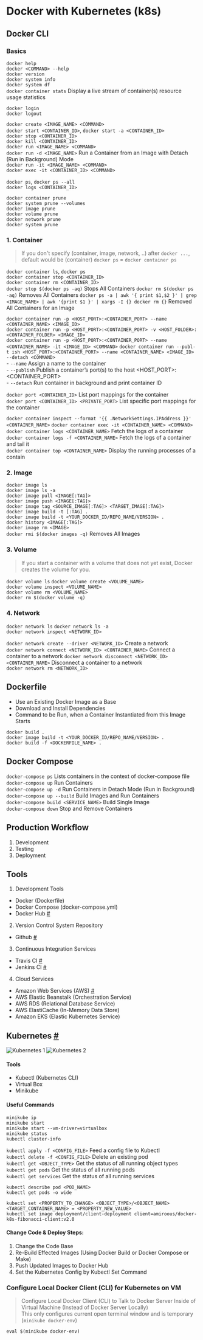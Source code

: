 # Docker with Kubernetes (k8s)


## Docker CLI

### Basics
`docker help`   
`docker <COMMAND> --help`   
`docker version`    
`docker system info`    
`docker system df`  
`docker container stats` Display a live stream of container(s) resource usage statistics    

`docker login`  
`docker logout` 

`docker create <IMAGE_NAME> <COMMAND>`  
`docker start <CONTAINER_ID>`, `docker start -a <CONTAINER_ID>`  
`docker stop <CONTAINER_ID>`    
`docker kill <CONTAINER_ID>`    
`docker run <IMAGE_NAME> <COMMAND>`     
`docker run -d <IMAGE_NAME>` Run a Container from an Image with Detach (Run in Background) Mode     
`docker run -it <IMAGE_NAME> <COMMAND>`     
`docker exec -it <CONTAINER_ID> <COMMAND>`      

`docker ps`, `docker ps --all`  
`docker logs <CONTAINER_ID>`    

`docker container prune`    
`docker system prune --volumes`     
`docker image prune`    
`docker volume prune`   
`docker network prune`  
`docker system prune`   


### 1. Container
> If you don't specify (container, image, network, ..) after `docker ...`, default would be (container) 
`docker ps` = `docker container ps`   

`docker container ls`, `docker ps`  
`docker container stop <CONTAINER_ID>`  
`docker container rm <CONTAINER_ID>`    
`docker stop $(docker ps -aq)` Stops All Containers 
`docker rm $(docker ps -aq)` Removes All Containers 
`docker ps -a | awk '{ print $1,$2 }' | grep <IMAGE_NAME> | awk '{print $1 }' | xargs -I {} docker rm {}` Removed All Containers for an Image    

`docker container run -p <HOST_PORT>:<CONTAINER_PORT> --name <CONTAINER_NAME> <IMAGE_ID>`   
`docker container run -p <HOST_PORT>:<CONTAINER_PORT> -v <HOST_FOLDER>:<CONTAINER_FOLDER> <IMAGE_ID>`   
`docker container run -p <HOST_PORT>:<CONTAINER_PORT> --name <CONTAINER_NAME> -it <IMAGE_ID> <COMMAND>` 
`docker container run --publ-t ish <HOST_PORT>:<CONTAINER_PORT> --name <CONTAINER_NAME> <IMAGE_ID> --detach <COMMAND>`      
    - `--name` Assign a name to the container   
    - `--publish` Publish a container’s port(s) to the host <HOST_PORT>:<CONTAINER_PORT>    
    - `--detach` Run container in background and print container ID 
    
`docker port <CONTAINER_ID>` List port mappings for the container   
`docker port <CONTAINER_ID> <PRIVATE_PORT>` List specific port mappings for the container   

`docker container inspect --format '{{ .NetworkSettings.IPAddress }}' <CONTAINER_NAME>` 
`docker container exec -it <CONTAINER_NAME> <COMMAND>`  
`docker container logs <CONTAINER_NAME>` Fetch the logs of a container  
`docker container logs -f <CONTAINER_NAME>` Fetch the logs of a container and tail it   
`docker container top <CONTAINER_NAME>` Display the running processes of a contain  

### 2. Image
`docker image ls`   
`docker image ls -a`    
`docker image pull <IMAGE[:TAG]>`   
`docker image push <IMAGE[:TAG]>`   
`docker image tag <SOURCE_IMAGE[:TAG]> <TARGET_IMAGE[:TAG]>`    
`docker image build -t [:TAG] .`    
`docker image build -t <YOUR_DOCKER_ID/REPO_NAME/VERSION> .`    
`docker history <IMAGE[:TAG]>`  
`docker image rm <IMAGE>`   
`docker rmi $(docker images -q)` Removes All Images 

### 3. Volume
> If you start a container with a volume that does not yet exist, Docker creates the volume for you.

`docker volume ls`
`docker volume create <VOLUME_NAME>`    
`docker volume inspect <VOLUME_NAME>`   
`docker volume rm <VOLUME_NAME>`    
`docker rm $(docker volume -q)` 

### 4. Network
`docker network ls` 
`docker network ls -a`  
`docker network inspect <NETWORK_ID>`   

`docker network create --driver <NETWORK_ID>` Create a network  
`docker network connect <NETWORK_ID> <CONTAINER_NAME>` Connect a container to a network 
`docker network disconnect <NETWORK_ID> <CONTAINER_NAME>` Disconnect a container to a network   
`docker network rm <NETWORK_ID>`    




## Dockerfile
- Use an Existing Docker Image as a Base    
- Download and Install Dependencies 
- Command to be Run, when a Container Instantiated from this Image Starts   

`docker build .`    
`docker image build -t <YOUR_DOCKER_ID/REPO_NAME/VERSION> .`    
`docker build -f <DOCKERFILE_NAME> .`   


## Docker Compose
`docker-compose ps` Lists containers in the context of docker-compose file  
`docker-compose up` Run Containers  
`docker-compose up -d` Run Containers in Detach Mode (Run in Background)        
`docker-compose up --build` Build Images and Run Containers     
`docker-compose build <SERVICE_NAME>` Build Single Image    
`docker-compose down` Stop and Remove Containers    


## Production Workflow  
1. Development  
2. Testing  
3. Deployment   


## Tools

1. Development Tools
- Docker (Dockerfile)
- Docker Compose (docker-compose.yml)
- Docker Hub [#](https://hub.docker.com/)

2. Version Control System Repository
- Github [#](https://github.com/)

3. Continuous Integration Services
- Travis CI [#](https://travis-ci.com/)
- Jenkins CI [#](https://jenkins.io/)

4. Cloud Services
- Amazon Web Services (AWS) [#](https://aws.amazon.com/)
- AWS Elastic Beanstalk (Orchestration Service)
- AWS RDS (Relational Database Service)
- AWS ElastiCache (In-Memory Data Store)
- Amazon EKS (Elastic Kubernetes Service)


## Kubernetes [#](https://kubernetes.io/)
![Kubernetes 1](./screenshots/25.2.png)
![Kubernetes 2](./screenshots/25.3.png)

#### Tools
- Kubectl (Kubernetes CLI)
- Virtual Box
- Minikube

#### Useful Commands
```
minikube ip
minikube start
minikube start --vm-driver=virtualbox
minikube status
kubectl cluster-info
```

`kubectl apply -f <CONFIG_FILE>` Feed a config file to Kubectl  
`kubectl delete -f <CONFIG_FILE>` Delete an existing pod   
`kubectl get <OBJECT_TYPE>` Get the status of all running object types   
`kubectl get pods` Get the status of all running pods   
`kubectl get services` Get the status of all running services    


`kubectl describe pod <POD_NAME>`   
`kubectl get pods -o wide`  

`kubectl set <PROPERTY_TO_CHANGE> <OBJECT_TYPE>/<OBJECT_NAME> <TARGET_CONTAINER_NAME> = <PROPERTY_NEW_VALUE>`   
`kubectl set image deployment/client-deployment client=amiroous/docker-k8s-fibonacci-client:v2.0`   

#### Change Code & Deploy Steps:
1. Change the Code Base 
2. Re-Build Effected Images (Using Docker Build or Docker Compose or Make)
3. Push Updated Images to Docker Hub
4. Set the Kubernetes Config by Kubectl Set Command



### Configure Local Docker Client (CLI) for Kubernetes on VM
> Configure Local Docker Client (CLI) to Talk to Docker Server Inside of Virtual Machine (Instead of Docker Server Locally)     
> This only configures current open terminal window and is temporary (`minikube docker-env`)

`eval $(minikube docker-env)`




